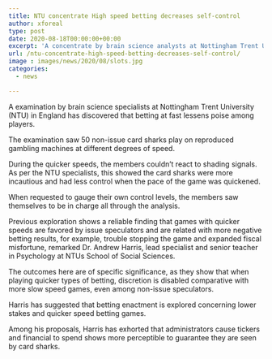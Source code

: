 ```yaml
---
title: NTU concentrate High speed betting decreases self-control
author: xforeal 
type: post
date: 2020-08-18T00:00:00+00:00
excerpt: 'A concentrate by brain science analysts at Nottingham Trent University (NTU) in England has discovered that betting at fast decreases poise among players '
url: /ntu-concentrate-high-speed-betting-decreases-self-control/
image : images/news/2020/08/slots.jpg
categories:
  - news

---
```

A examination by brain science specialists at Nottingham Trent University (NTU) in England has discovered that betting at fast lessens poise among players. 

The examination saw 50 non-issue card sharks play on reproduced gambling machines at different degrees of speed. 

During the quicker speeds, the members couldn&#8217;t react to shading signals. As per the NTU specialists, this showed the card sharks were more incautious and had less control when the pace of the game was quickened. 

When requested to gauge their own control levels, the members saw themselves to be in charge all through the analysis. 

Previous exploration shows a reliable finding that games with quicker speeds are favored by issue speculators and are related with more negative betting results, for example, trouble stopping the game and expanded fiscal misfortune, remarked Dr. Andrew Harris, lead specialist and senior teacher in Psychology at NTUs School of Social Sciences. 

The outcomes here are of specific significance, as they show that when playing quicker types of betting, discretion is disabled comparative with more slow speed games, even among non-issue speculators. 

Harris has suggested that betting enactment is explored concerning lower stakes and quicker speed betting games. 

Among his proposals, Harris has exhorted that administrators cause tickers and financial to spend shows more perceptible to guarantee they are seen by card sharks.